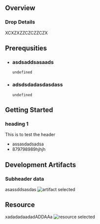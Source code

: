 
## Overview



### Drop Details
XCXZXZZCZCZZCZX

## Prerequsities

- ### asdsaddsasaads
  ```shell
  undefined
  ```
      
- ### adsdsdadasdasdass
  ```shell
  undefined
  ```
      

## Getting Started
### heading 1
This is to test the header
- assasdadsadsa
- 879798989hjhjh

## Development Artifacts
### Subheader data
asassddsasdas
![artifact selected](./img/undefined)

## Resource
xadadadaadadADDAAa
![resource selected](./img/DropcreationusingValidGithubURL.png)


    